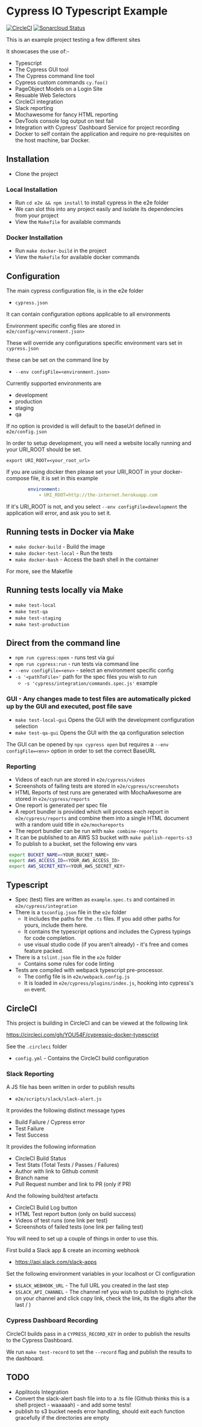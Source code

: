 # Cypress IO Typescript Example

[![CircleCI](https://circleci.com/gh/YOU54F/cypressio-docker-typescript.svg?style=svg)](https://circleci.com/gh/YOU54F/cypressio-docker-typescript)
[![Sonarcloud Status](https://sonarcloud.io/api/project_badges/measure?project=YOU54F_cypressio-docker-typescript&metric=alert_status)](https://sonarcloud.io/dashboard?id=YOU54F_cypressio-docker-typescript)

This is an example project testing a few different sites

It showcases the use of:-

- Typescript
- The Cypress GUI tool
- The Cypress command line tool
- Cypress custom commands `cy.foo()`
- PageObject Models on a Login Site
- Resuable Web Selectors
- CircleCI integration
- Slack reporting
- Mochawesome for fancy HTML reporting
- DevTools console log output on test fail
- Integration with Cypress' Dashboard Service for project recording
- Docker to self contain the application and require no pre-requisites on the host machine, bar Docker.

## Installation

- Clone the project

### Local Installation

- Run `cd e2e && npm install` to install cypress in the e2e folder
- We can slot this into any project easily and isolate its dependencies from your project
- View the `Makefile` for available commands

### Docker Installation

- Run `make docker-build` in the project 
- View the `Makefile` for available docker commands

## Configuration

The main cypress configuration file, is in the e2e folder

- `cypress.json`

It can contain configuration options applicable to all environments

Environment specific config files are stored in `e2e/config/<environment.json>`

These will override any configurations specific environment vars set in `cypress.json`

these can be set on the command line by

- `--env configFile=<environment.json>`

Currently supported environments are

- development
- production
- staging
- qa

If no option is provided is will default to the baseUrl defined in `e2e/config.json`

In order to setup development, you will need a website locally running and your URI_ROOT should be set.

`export URI_ROOT=<your_root_url>`

If you are using docker then please set your URI_ROOT in your docker-compose file, it is set in this example

```yaml
        environment:
            - URI_ROOT=http://the-internet.herokuapp.com
```

If it's URI_ROOT is not, and you select `--env configFile=development` the application will error, and ask you to set it.

## Running tests in Docker via Make

- `make docker-build` - Build the image
- `make docker-test-local` - Run the tests
- `make docker-bash` - Access the bash shell in the container

For more, see the Makefile

## Running tests locally via Make

- `make test-local`
- `make test-qa`
- `make test-staging`
- `make test-production`

## Direct from the command line

- `npm run cypress:open` - runs test via gui
- `npm run cypress:run`  - run tests via command line
- `--env configFile=<env>` - select an environment specific config
- `-s '<pathToFile>'` path for the spec files you wish to run 
  - `-s 'cypress/integration/commands.spec.js'` example

### GUI - Any changes made to test files are automatically picked up by the GUI and executed, post file save

- `make test-local-gui` Opens the GUI with the development configuration selection
- `make test-qa-gui`    Opens the GUI with the qa configuration selection

The GUI can be opened by `npx cypress open` but requires a `--env configFile=<env>` option in order to set the correct BaseURL

### Reporting

- Videos of each run are stored in `e2e/cypress/videos`
- Screenshots of failing tests are stored in `e2e/cypress/screenshots`
- HTML Reports of test runs are generated with MochaAwesome are stored in `e2e/cypress/reports`
- One report is generated per spec file
- A report bundler is provided which will process each report in `e2e/cypress/reports` and combine them into a single HTML document with a random uuid title in `e2e/mochareports`
- The report bundler can be run with `make combine-reports`
- It can be published to an AWS S3 bucket with `make publish-reports-s3`
- To publish to a bucket, set the following env vars

```sh
 export BUCKET_NAME=<YOUR_BUCKET_NAME>
 export AWS_ACCESS_ID=<YOUR_AWS_ACCESS_ID>
 export AWS_SECRET_KEY=<YOUR_AWS_SECRET_KEY>
```


## Typescript

- Spec (test) files are written as `example.spec.ts` and contained in `e2e/cypress/integration`
- There is a `tsconfig.json` file in the `e2e` folder
  - It includes the paths for the `.ts` files. If you add other paths for yours, include them here.
  - It contains the typescript options and includes the Cypress typings for code completion.
  - use visual studio code (if you aren't already) - it's free and comes feature packed.
- There is a `tslint.json` file in the `e2e` folder
  - Contains some rules for code linting
- Tests are compiled with webpack typescript pre-processor.
  - The config file is in `e2e/webpack.config.js`
  - It is loaded in `e2e/cypress/plugins/index.js`, hooking into cypress's `on` event.

## CircleCI

This project is building in CircleCI and can be viewed at the following link

https://circleci.com/gh/YOU54F/cypressio-docker-typescript

See the `.circleci` folder

- `config.yml` - Contains the CircleCI build configuration

### Slack Reporting

A JS file has been written in order to publish results

- `e2e/scripts/slack/slack-alert.js`

It provides the following distinct message types

- Build Failure / Cypress error
- Test Failure
- Test Success

It provides the following information

- CircleCI Build Status
- Test Stats (Total Tests / Passes / Failures)
- Author with link to Github commit
- Branch name
- Pull Request number and link to PR (only if PR)

And the following build/test artefacts

- CircleCI Build Log button
- HTML Test report button (only on build success)
- Videos of test runs (one link per test)
- Screenshots of failed tests (one link per failing test)

You will need to set up a couple of things in order to use this.

First build a Slack app & create an incoming webhook

- https://api.slack.com/slack-apps

Set the following environment variables in your localhost or CI configuration

- `$SLACK_WEBHOOK_URL` - The full URL you created in the last step
- `$SLACK_API_CHANNEL` - The channel ref you wish to publish to (right-click on your channel and click copy link, check the link, its the digits after the last / )

### Cypress Dashboard Recording

CircleCI builds pass in a `CYPRESS_RECORD_KEY` in order to publish the results to the Cypress Dashboard.

We run `make test-record` to set the `--record` flag and publish the results to the dashboard.

## TODO

- Applitools Integration
- Convert the slack-alert bash file into to a .ts file (Github thinks this is a shell project - waaaaah) - and add some tests!
- publish to s3 bucket needs error handling, should exit each function gracefully if the directories are empty

